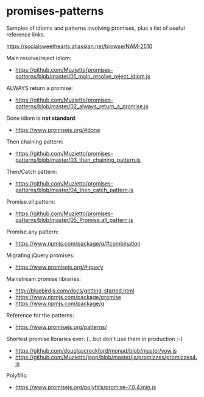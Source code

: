 # promises-patterns
Samples of idioms and patterns involving promises, plus a list of useful reference links.


https://socialsweethearts.atlassian.net/browse/NAM-2510

Main resolve/reject idiom:
- https://github.com/Muzietto/promises-patterns/blob/master/01_main_resolve_reject_idiom.js

ALWAYS return a promise:
- https://github.com/Muzietto/promises-patterns/blob/master/02_always_return_a_promise.js

Done idiom is __not standard__:
- https://www.promisejs.org/#done

Then chaining pattern:
- https://github.com/Muzietto/promises-patterns/blob/master/03_then_chaining_pattern.js

Then/Catch pattern:
- https://github.com/Muzietto/promises-patterns/blob/master/04_then_catch_pattern.js

Promise.all pattern:
- https://github.com/Muzietto/promises-patterns/blob/master/05_Promise.all_pattern.js

Promise.any pattern:
- https://www.npmjs.com/package/q/#combination

Migrating jQuery promises:
- https://www.promisejs.org/#jquery

Mainstream promise libraries:
- http://bluebirdjs.com/docs/getting-started.html
- https://www.npmjs.com/package/promise
- https://www.npmjs.com/package/q

Reference for the patterns:
- https://www.promisejs.org/patterns/

Shortest promise libraries ever: (...but don't use them in production ;-)
- https://github.com/douglascrockford/monad/blob/master/vow.js
- https://github.com/Muzietto/japp/blob/master/js/promizzes/promizzes4.js

Polyfills:
- https://www.promisejs.org/polyfills/promise-7.0.4.min.js
